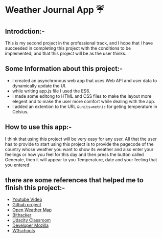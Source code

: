 # Weather Journal App :umbrella:

## Introdction:-

This is my second project in the professional track, and I hope that I have succeeded in completing this project with the conditions to be implemented, and that this project will be as the user thinks.

## Some Information about this project:-

- I created an asynchronous web app that uses Web API and user data to dynamically update the UI. 
- while writing app.js file I used the ES6.
- I made some editong to HTML and CSS files to make the layout more elegent and to make the user more comfort while dealing with the app. 
- I added an extention to the URL `&units=metric` for geting temperature in Celsius.

## How to use this app:-

I think that using this project will be very easy for any user. All that the user has to provide to start using this project is to provide the pagecode of the country whose weather you want to show its weather and also enter your feelings or how you feel for this day and then press the button called Generate, then it will appear to you Temperature, date and your feeling that you entered

## there are some references that helped me to finish this project:-

- [Youtube Video](https://www.youtube.com/watch?v=RSWcoUFoZVQ)
- [Github project](https://github.com/sesooooo/Udacity-Weather-Journal)
- [Open Weather Map](https://openweathermap.org/current#zip)
- [Bithacker](https://bithacker.dev/fetch-weather-openweathermap-api-javascript)
- [Udacity Classroom](https://classroom.udacity.com/)
- [Developer Mozilla](https://developer.mozilla.org/en-US/docs/Web/API/Fetch_API/Using_Fetch)
- [W3schools](https://www.w3schools.com/js/)